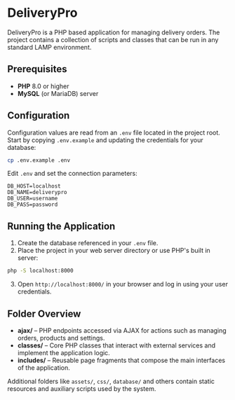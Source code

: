 # DeliveryPro

DeliveryPro is a PHP based application for managing delivery orders. The project
contains a collection of scripts and classes that can be run in any standard
LAMP environment.

## Prerequisites

- **PHP** 8.0 or higher
- **MySQL** (or MariaDB) server

## Configuration

Configuration values are read from an `.env` file located in the project root.
Start by copying `.env.example` and updating the credentials for your database:

```bash
cp .env.example .env
```

Edit `.env` and set the connection parameters:

```env
DB_HOST=localhost
DB_NAME=deliverypro
DB_USER=username
DB_PASS=password
```

## Running the Application

1. Create the database referenced in your `.env` file.
2. Place the project in your web server directory or use PHP's built in server:

```bash
php -S localhost:8000
```

3. Open `http://localhost:8000/` in your browser and log in using your user credentials.

## Folder Overview

- **ajax/** – PHP endpoints accessed via AJAX for actions such as managing
  orders, products and settings.
- **classes/** – Core PHP classes that interact with external services and
  implement the application logic.
- **includes/** – Reusable page fragments that compose the main interfaces of
  the application.

Additional folders like `assets/`, `css/`, `database/` and others contain
static resources and auxiliary scripts used by the system.

